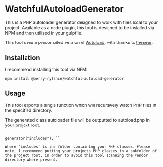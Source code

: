 # WatchfulAutoloadGenerator
This is a PHP autoloader generator designed to work with files local to your project. Available as a node plugin, this tool is designed to be installed via NPM and then utilised in your gulpfile.

This tool uses a precompiled version of [Autoload](https://github.com/theseer/Autoload), with thanks to [theseer](https://github.com/theseer).

## Installation

I recommend installing this tool via NPM:

`npm install @perry-rylance/watchful-autoload-generator`

## Usage

This tool exports a single function which will recursively watch PHP files in the specified directory.

The generated class autoloader file will be outputted to autoload.php in your project root.

```generator = require("@perry-rylance/watchful-autoload-generator");

generator("includes");```

Where `includes` is the folder containing your PHP classes. Please note, I recommend putting your projects PHP classes in a subfolder of the project root, in order to avoid this tool scanning the vendor directory where present.